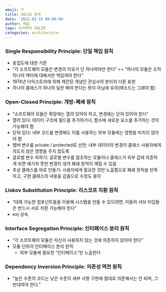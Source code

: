 ```yaml
---
emoji: ➰
title: SOLID 원칙
date: '2022-03-15 00:00:00'
author: 채윤
tags: 아키텍처 SOLID
categories: architecture
---
```


### Single Responsibility Principle: 단일 책임 원칙

- 응집도에 대한 기준
- “각 소프트웨어 모듈은 변경의 이유가 단 하나여야만 한다” == “하나의 모듈은 오직 하나의 액터에 대해서만 책임져야 한다”
- 1974년 다익스트라에 의해 제안된 개념인 관심사의 분리의 다른 표현
- 하나의 클래스가 하나의 일만 해야 한다는 뜻이 아님에 유의(메소드는 그래야 함)

### Open-Closed Principle: 개방-폐쇄 원칙

- “소프트웨어 모듈은 확장에는 열려 있어야 하고, 변경에는 닫혀 있어야 한다”
- 열려 있다: 데이터 구조에 필드를 추가하거나, 함수에 새로운 요소를 추가하는 것이 가능해야 함
- 닫혀 있다: 내부 코드를 변경해도 이를 사용하는 외부 모듈에는 영향을 미치지 않아야 함
- 멤버 변수를 private / protected로 선언: 내부 데이터의 변경이 클래스 사용자에게 의도치 않은 영향을 주지 않도록
- 글로벌 변수 피하기: 글로벌 변수를 참조하는 모듈이나 클래스가 외부 값에 의존하게 되면 예기치 못한 변경이 생겨 폐쇄 원칙이 깨질 수 있음
- 추상 클래스를 따로 만들기: 사용자에게 필요한 것만 노출함으로 폐쇄 원칙을 만족하고, 구현 클래스의 내용을 감춤으로 수정도 용이

### Liskov Substitution Principle: 리스코프 치환 원칙

- “대체 가능한 컴포넌트들을 이용해 시스템을 만들 수 있으려면, 이들의 서브 타입들은 반드시 서로 치환 가능해야 한다”
- ex) 상속

### Interface Segregation Principle: 인터페이스 분리 원칙

- “각 소프트웨어 모듈은 자신이 사용하지 않는 것에 의존하지 않아야 한다”
- 모듈 단위의 인터페이스 분리 원칙
    - 외부 모듈에 필요한 “인터페이스”만 노출한다

### Dependency Inversion Principle: 의존성 역전 원칙

- “높은 수준의 코드는 낮은 수준의 세부 사항 구현에 절대로 의존해서는 안 되며, 그 반대여야 한다.”
